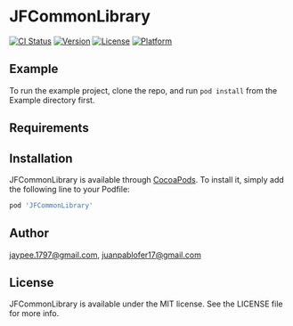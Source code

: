 # JFCommonLibrary

[![CI Status](https://img.shields.io/travis/jaypee.1797@gmail.com/JFCommonLibrary.svg?style=flat)](https://travis-ci.org/jaypee.1797@gmail.com/JFCommonLibrary)
[![Version](https://img.shields.io/cocoapods/v/JFCommonLibrary.svg?style=flat)](https://cocoapods.org/pods/JFCommonLibrary)
[![License](https://img.shields.io/cocoapods/l/JFCommonLibrary.svg?style=flat)](https://cocoapods.org/pods/JFCommonLibrary)
[![Platform](https://img.shields.io/cocoapods/p/JFCommonLibrary.svg?style=flat)](https://cocoapods.org/pods/JFCommonLibrary)

## Example

To run the example project, clone the repo, and run `pod install` from the Example directory first.

## Requirements

## Installation

JFCommonLibrary is available through [CocoaPods](https://cocoapods.org). To install
it, simply add the following line to your Podfile:

```ruby
pod 'JFCommonLibrary'
```

## Author

jaypee.1797@gmail.com, juanpablofer17@gmail.com

## License

JFCommonLibrary is available under the MIT license. See the LICENSE file for more info.
